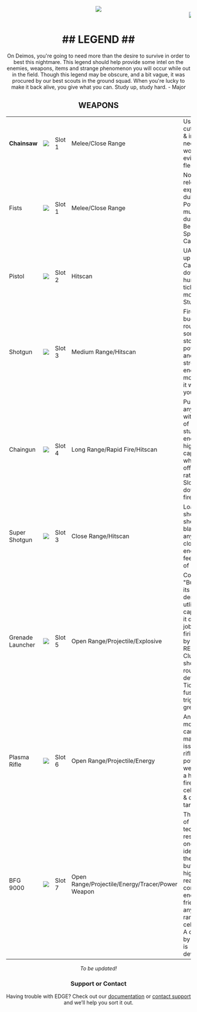 <center><img src="https://imgur.com/aIOJGKP.png"></center>  
<quote><marquee><img src="https://user-images.githubusercontent.com/33589559/200206357-6b91cb6b-85c5-4a5c-b802-9a73a6d4e275.jpg">
<img src="https://user-images.githubusercontent.com/33589559/200206365-79474dbe-3cfa-4c6f-b718-5566598aa89f.jpg">
<img src="https://user-images.githubusercontent.com/33589559/200206376-e6603597-efd7-474d-8212-fab2179cc26e.jpg">
<img src="https://user-images.githubusercontent.com/33589559/200206391-77b4e562-afba-445b-8101-cb1745bc3f45.jpg">
<img src="https://user-images.githubusercontent.com/33589559/200206400-75eeed40-90cd-4f88-85b0-308b2b75c703.jpg">
<img src="https://user-images.githubusercontent.com/33589559/200206406-7cf0e6b8-41fc-4b72-93c7-591c66b6db96.jpg">
<img src="https://user-images.githubusercontent.com/33589559/200206419-ae55cb43-9a69-4080-8e02-1a3f32a34314.jpg">
<img src="https://user-images.githubusercontent.com/33589559/200206434-290fae3a-38b7-4ccc-9ae9-33416f20e94f.jpg">
<img src="https://user-images.githubusercontent.com/33589559/200206478-fa912bee-293c-4719-a305-3d29dd87b7f6.jpg"></marquee></quote>
<center>
<h1>## LEGEND ##</h1>

<p>On Deimos, you're going to need more than the desire to survive in order to best this nightmare. This legend should help provide some intel on
the enemies, weapons, items and strange phenomenon you will occur while out in the field. Though this legend may be obscure, and a bit vague, it was
procured by our best scouts in the ground squad. When you're lucky to make it back alive, you give what you can. Study up, study hard.  - Major</p>

## WEAPONS ##
<em>
<table>
  <tr>
    <td><b>Chainsaw</b></td>
    <td><img src="https://github.com/chutzcraft/3DGE64/assets/33589559/224e26a1-78f4-4876-b741-dd5013320426"></td>
    <td>Slot 1</td>
    <td>Melee/Close Range</td>
    <td>Used for cutting metal & industrial needs, it also works well at eviscerating flesh.</td>
  </tr>
  <tr>
    <td>Fists</td>
    <td><img src="https://github.com/chutzcraft/3DGE64/assets/33589559/0224237b-cdcc-4ecd-b4cb-13a409a0ca6d">
</td>
    <td>Slot 1</td>
    <td>Melee/Close Range</td>
    <td>No time to reload, or explain. Just duke it out. Power is multiplied during the Berserk Sphere's Carnage.</td>
  </tr>
  <tr>
    <td>Pistol</td>
    <td><img src="https://github.com/chutzcraft/3DGE64/assets/33589559/07871b19-141b-4426-b0a5-2b9c6b514838">
</td>
    <td>Slot 2</td>
    <td>Hitscan</td>
    <td>UAC back-up side arm. Can put down a human but tickles the monsters. Stun, & RUN.</td>
  </tr>
  <tr>
    <td>Shotgun</td>
    <td><img src="https://github.com/chutzcraft/3DGE64/assets/33589559/72762a96-1f9c-4726-a5be-db1ab5cdf484">
</td>
    <td>Slot 3</td>
    <td>Medium Range/Hitscan</td>
    <td>Fires buckshot rounds. Has some stopping power to it, and while stronger enemies eat more blasts, it wont let you down.</td>
  </tr>
  <tr>
    <td>Chaingun</td>
    <td><img src="https://github.com/chutzcraft/3DGE64/assets/33589559/beb75709-5876-4e2f-a1ff-1d6e017cbed2"></td>
    <td>Slot 4</td>
    <td>Long Range/Rapid Fire/Hitscan</td>
    <td>Pummels anything within its line of sight. Can stun most enemies, has higher round capacity which is offset by its rate of fire. Slowly winds down after fire.</td>
  </tr>
    <tr>
    <td>Super Shotgun</td>
    <td><img src="https://github.com/chutzcraft/3DGE64/assets/33589559/62d64dea-be3f-49dd-9d03-72b15768f2f8"></td>
    <td>Slot 3</td>
    <td>Close Range/Hitscan</td>
    <td>Loads two shotgun shells, and blasts anything close enough to feel the bite of its bark.</td>
  </tr>
    <tr>
    <td>Grenade Launcher</td>
    <td><img src="https://github.com/chutzcraft/3DGE64/assets/33589559/1b7b5077-85fc-4b15-8432-5f4a03d2bb9c"></td>
    <td>Slot 5</td>
    <td>Open Range/Projectile/Explosive</td>
    <td>Codenamed "Buster" for its defensive, demolition & utlity capabilities, it does the job. 
      Has two firing modes by using the RELOAD key: Cluster for short-range rounds, & the default Ticker for fuse-triggered grenades.</td>
  </tr>
    <tr>
    <td>Plasma Rifle</td>
    <td><img src="https://github.com/chutzcraft/3DGE64/assets/33589559/63c34f33-6a1c-4c65-b5dd-bd41e65a0a5e"></td>
    <td>Slot 6</td>
    <td>Open Range/Projectile/Energy</td>
    <td>Anyone moving UAC cargo had a mandatory issue of this rifle. A powerful weapon with a high rate of fire, it uses cells to burn & destroy targets. </td>
  </tr>
    <tr>
    <td>BFG 9000</td>
    <td><img src="https://github.com/chutzcraft/3DGE64/assets/33589559/424ea07d-5a3f-4fa4-b9ed-34eb5c5b27fe"></td>
    <td>Slot 7</td>
    <td>Open Range/Projectile/Energy/Tracer/Power Weapon</td>
    <td>The pinnacle of UAC technological research. No one has any idea how they made it, but it shoots highly reactive concentrated energy that fries anything in range
    on a cellular level. A direct blast by this thing is devastating.</td>
  </tr>
</table>
To be updated!
</em>


### Support or Contact ###

Having trouble with EDGE? Check out our [documentation](https://github.com/edge-classic/EDGE-classic/wiki) or [contact support](https://github.com/contact) and we’ll help you sort it out.
